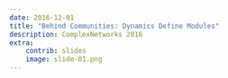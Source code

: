 ```yaml
---
date: 2016-12-01
title: "Behind Communities: Dynamics Define Modules"
description: ComplexNetworks 2016
extra:
    contrib: slides
    image: slide-01.png
---
```


